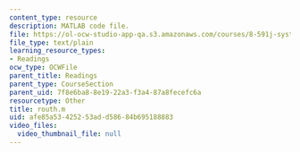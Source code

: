 ```yaml
---
content_type: resource
description: MATLAB code file.
file: https://ol-ocw-studio-app-qa.s3.amazonaws.com/courses/8-591j-systems-biology-fall-2004/afe85a53425253add58684b695188883_routh.m
file_type: text/plain
learning_resource_types:
- Readings
ocw_type: OCWFile
parent_title: Readings
parent_type: CourseSection
parent_uid: 7f8e6ba8-8e19-22a3-f3a4-87a8fecefc6a
resourcetype: Other
title: routh.m
uid: afe85a53-4252-53ad-d586-84b695188883
video_files:
  video_thumbnail_file: null
---
```

